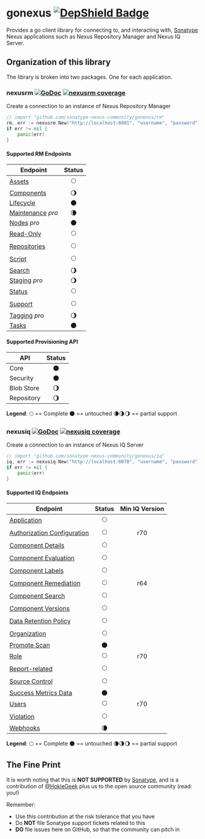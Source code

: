 # gonexus [![DepShield Badge](https://depshield.sonatype.org/badges/sonatype-nexus-community/gonexus/depshield.svg)](https://depshield.github.io)

Provides a go client library for connecting to, and interacting with, [Sonatype](//www.sonatype.com) Nexus applications such as Nexus Repository Manager and Nexus IQ Server.

## Organization of this library

The library is broken into two packages. One for each application.

### nexusrm [![GoDoc](http://godoc.org/github.com/sonatype-nexus-community/gonexus/rm?status.png)](http://godoc.org/github.com/sonatype-nexus-community/gonexus/rm) [![nexusrm coverage](https://gocover.io/_badge/github.com/sonatype-nexus-community/gonexus/rm?0 "nexusrm coverage")](http://gocover.io/github.com/sonatype-nexus-community/gonexus/rm)

Create a connection to an instance of Nexus Repository Manager

```go
// import "github.com/sonatype-nexus-community/gonexus/rm"
rm, err := nexusrm.New("http://localhost:8081", "username", "password")
if err != nil {
    panic(err)
}
```

#### Supported RM Endpoints

| Endpoint                                                                                             |         Status         |
| ---------------------------------------------------------------------------------------------------- | :--------------------: |
| [Assets](https://help.sonatype.com/repomanager3/rest-and-integration-api/assets-api)                 |      :full_moon:       |
| [Components](https://help.sonatype.com/repomanager3/rest-and-integration-api/components-api)         | :waning_gibbous_moon:  |
| [Lifecycle](https://help.sonatype.com/repomanager3/rest-and-integration-api/lifecycle-api)           |       :new_moon:       |
| [Maintenance](https://help.sonatype.com/repomanager3/rest-and-integration-api/maintenance-api) _pro_ | :waning_crescent_moon: |
| [Nodes](https://help.sonatype.com/repomanager3/rest-and-integration-api/nodes-api) _pro_             |       :new_moon:       |
| [Read-Only](https://help.sonatype.com/repomanager3/rest-and-integration-api/read-only-api)           |      :full_moon:       |
| [Repositories](https://help.sonatype.com/repomanager3/rest-and-integration-api/repositories-api)     |      :full_moon:       |
| [Script](https://help.sonatype.com/repomanager3/rest-and-integration-api/script-api)                 |      :full_moon:       |
| [Search](https://help.sonatype.com/repomanager3/rest-and-integration-api/search-api)                 | :waning_gibbous_moon:  |
| [Staging](https://help.sonatype.com/repomanager3/staging) _pro_                                      | :waning_gibbous_moon:  |
| [Status](https://help.sonatype.com/repomanager3/rest-and-integration-api/status-api)                 |      :full_moon:       |
| [Support](https://help.sonatype.com/repomanager3/rest-and-integration-api/support-api)               |      :full_moon:       |
| [Tagging](https://help.sonatype.com/repomanager3/tagging) _pro_                                      | :waning_gibbous_moon:  |
| [Tasks](https://help.sonatype.com/repomanager3/rest-and-integration-api/tasks-api)                   |       :new_moon:       |

#### Supported Provisioning API

| API        |        Status         |
| ---------- | :-------------------: |
| Core       |      :new_moon:       |
| Security   |      :new_moon:       |
| Blob Store | :waning_gibbous_moon: |
| Repository | :waning_gibbous_moon: |

**Legend**: :full_moon: == Complete :new_moon: == untouched :waning_crescent_moon::last_quarter_moon::waning_gibbous_moon: == partial support

### nexusiq [![GoDoc](http://godoc.org/github.com/sonatype-nexus-community/gonexus/iq?status.png)](http://godoc.org/github.com/sonatype-nexus-community/gonexus/iq) [![nexusiq coverage](https://gocover.io/_badge/github.com/sonatype-nexus-community/gonexus/iq?0 "nexusiq coverage")](http://gocover.io/github.com/sonatype-nexus-community/gonexus/iq)

Create a connection to an instance of Nexus IQ Server

```go
// import "github.com/sonatype-nexus-community/gonexus/iq"
iq, err := nexusiq.New("http://localhost:8070", "username", "password")
if err != nil {
    panic(err)
}

```

#### Supported IQ Endpoints

| Endpoint                                                                                                             |        Status         |   Min IQ Version    |
| -------------------------------------------------------------------------------------------------------------------- | :-------------------: | :-----------------: |
| [Application](https://help.sonatype.com/iqserver/automating/rest-apis/application-rest-apis---v2)                    |      :full_moon:      |                     |
| [Authorization Configuration](https://help.sonatype.com/iqserver/automating/rest-apis)                               |      :full_moon:      |         r70         |
| [Component Details](https://help.sonatype.com/iqserver/automating/rest-apis/component-details-rest-api---v2)         |      :full_moon:      |                     |
| [Component Evaluation](https://help.sonatype.com/iqserver/automating/rest-apis/component-evaluation-rest-apis---v2)  |      :full_moon:      |                     |
| [Component Labels](https://help.sonatype.com/iqserver/automating/rest-apis/component-labels-rest-api---v2)           |      :full_moon:      |                     |
| [Component Remediation](https://help.sonatype.com/iqserver/automating/rest-apis/component-remediation-rest-api---v2) |      :full_moon:      |         r64         |
| [Component Search](https://help.sonatype.com/iqserver/automating/rest-apis/component-search-rest-apis---v2)          |      :full_moon:      |                     |
| [Component Versions](https://help.sonatype.com/iqserver/automating/rest-apis/component-versions-rest-api---v2)       |      :full_moon:      |                     |
| [Data Retention Policy](https://help.sonatype.com/iqserver/automating/rest-apis/data-retention-policy-rest-api---v2) |      :full_moon:      |                     |
| [Organization](https://help.sonatype.com/iqserver/automating/rest-apis/organization-rest-apis---v2)                  |      :full_moon:      |                     |
| [Promote Scan](https://help.sonatype.com/iqserver/automating/rest-apis/promote-scan-rest-api---v2)                   |      :new_moon:       |                     |
| [Role](https://help.sonatype.com/iqserver/automating/rest-apis/role-rest-api---v2)                                   |      :full_moon:      |         r70         |
| [Report-related](https://help.sonatype.com/iqserver/automating/rest-apis/report-related-rest-apis---v2)              |      :full_moon:      |                     |
| [Source Control](https://help.sonatype.com/integrations/nexus-iq-for-github)                                         |      :full_moon:      |                     |
| [Success Metrics Data](https://help.sonatype.com/iqserver/automating/rest-apis/success-metrics-data-rest-api---v2)   |      :new_moon:       |                     |
| [Users](https://help.sonatype.com/iqserver/automating/rest-apis/user-rest-api---v2)                                  |      :full_moon:      |         r70         |
| [Violation](https://help.sonatype.com/iqserver/automating/rest-apis/violation-rest-api---v2)                         |      :full_moon:      |                     |
| [Webhooks](https://help.sonatype.com/iqserver/automating/iq-server-webhooks)                                         |      :waning_crescent_moon:      |                     |

**Legend**: :full_moon: == Complete :new_moon: == untouched :waning_crescent_moon::last_quarter_moon::waning_gibbous_moon: == partial support

## The Fine Print

It is worth noting that this is **NOT SUPPORTED** by [Sonatype](//www.sonatype.com), and is a contribution of [@HokieGeek](https://github.com/HokieGeek)
plus us to the open source community (read: you!)

Remember:

- Use this contribution at the risk tolerance that you have
- Do **NOT** file Sonatype support tickets related to this
- **DO** file issues here on GitHub, so that the community can pitch in
